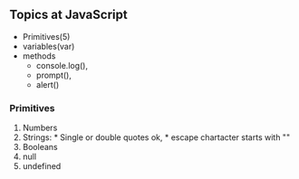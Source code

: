 ## Topics at JavaScript
- Primitives(5)
- variables(var)
- methods
  -  console.log(), 
  -  prompt(),
  -  alert() 
 ### Primitives
 1. Numbers
 2. Strings: 
            *  Single or double quotes ok, 
            *  escape chartacter starts with "\"
 3. Booleans
 4. null 
 5. undefined 

